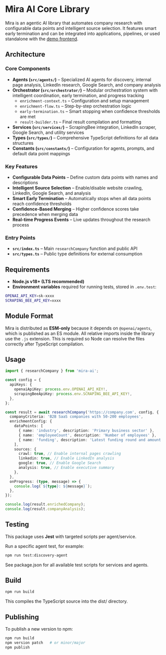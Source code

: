 # Mira AI Core Library

Mira is an agentic AI library that automates company research with configurable data points and intelligent source selection. It features smart early termination and can be integrated into applications, pipelines, or used standalone with the [demo frontend](../mira-frontend/README.md).

## Architecture

### Core Components

- **Agents (`src/agents/`)** – Specialized AI agents for discovery, internal page analysis, LinkedIn research, Google Search, and company analysis
- **Orchestrator (`src/orchestrator/`)** – Modular orchestration system with intelligent coordination, early termination, and progress tracking
  - `enrichment-context.ts` – Configuration and setup management
  - `enrichment-flow.ts` – Step-by-step orchestration logic
  - `early-termination.ts` – Smart stopping when confidence thresholds are met
  - `result-builder.ts` – Final result compilation and formatting
- **Services (`src/services/`)** – ScrapingBee integration, LinkedIn scraper, Google Search, and utility services
- **Types (`src/types/`)** – Comprehensive TypeScript definitions for all data structures
- **Constants (`src/constants/`)** – Configuration for agents, prompts, and default data point mappings

### Key Features

- **Configurable Data Points** – Define custom data points with names and descriptions
- **Intelligent Source Selection** – Enable/disable website crawling, LinkedIn, Google Search, and analysis
- **Smart Early Termination** – Automatically stops when all data points reach confidence thresholds
- **Confidence-Based Merging** – Higher confidence scores take precedence when merging data
- **Real-time Progress Events** – Live updates throughout the research process

### Entry Points

- **`src/index.ts`** – Main `researchCompany` function and public API
- **`src/types.ts`** – Public type definitions for external consumption

## Requirements

- **Node.js v18+ (LTS recommended)**
- **Environment variables** required for running tests, stored in `.env.test`:

```bash
OPENAI_API_KEY=sk-xxxx
SCRAPING_BEE_API_KEY=xxxx
```

## Module Format

Mira is distributed as **ESM-only** because it depends on `@openai/agents`, which is published as an ES module.
All relative imports inside the library use the `.js` extension. This is required so Node can resolve the files correctly after TypeScript compilation.

## Usage

```typescript
import { researchCompany } from 'mira-ai';

const config = {
  apiKeys: {
    openaiApiKey: process.env.OPENAI_API_KEY!,
    scrapingBeeApiKey: process.env.SCRAPING_BEE_API_KEY!,
  },
};

const result = await researchCompany('https://company.com', config, {
  companyCriteria: 'B2B SaaS companies with 50-200 employees',
  enrichmentConfig: {
    dataPoints: [
      { name: 'industry', description: 'Primary business sector' },
      { name: 'employeeCount', description: 'Number of employees' },
      { name: 'funding', description: 'Latest funding round and amount' },
    ],
    sources: {
      crawl: true, // Enable internal pages crawling
      linkedin: true, // Enable LinkedIn analysis
      google: true, // Enable Google Search
      analysis: true, // Enable executive summary
    },
  },
  onProgress: (type, message) => {
    console.log(`${type}: ${message}`);
  },
});

console.log(result.enrichedCompany);
console.log(result.companyAnalysis);
```

## Testing

This package uses **Jest** with targeted scripts per agent/service.

Run a specific agent test, for example:

```bash
npm run test:discovery-agent
```

See package.json for all available test scripts for services and agents.

## Build

```bash
npm run build
```

This compiles the TypeScript source into the dist/ directory.

## Publishing

To publish a new version to npm:

```bash
npm run build
npm version patch   # or minor/major
npm publish
```
